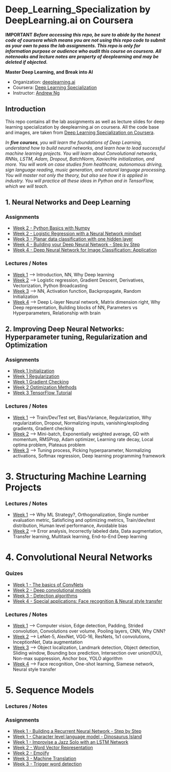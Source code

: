 # Deep_Learning_Specialization by DeepLearning.ai on Coursera

**IMPORTANT** **_Before accessing this repo, be sure to abide by the honest code of coursera which means you are not using this repo code to submit as your own to pass the lab assignments. This repo is only for information purpose or audience who audit this course on coursera. All notenooks and lecture notes are property of deeplearning and may be deleted if objected._**

**Master Deep Learning, and Break into AI**

- Organization: [deeplearning.ai](https://www.deeplearning.ai)
- Coursera: [Deep Learning Specialization](https://www.coursera.org/specializations/deep-learning)
- Instructor: [Andrew Ng](http://www.andrewng.org/)


## Introduction

This repo contains all the lab assignments as well as lecture slides for deep learning specialization by deeplearning.ai on coursera. All the code base and images, are taken from [Deep Learning Specialization on Coursera](https://www.coursera.org/specializations/deep-learning).

*In **five courses**, you will learn the foundations of Deep Learning, understand how to build neural networks, and learn how to lead successful machine learning projects. You will learn about Convolutional networks, RNNs, LSTM, Adam, Dropout, BatchNorm, Xavier/He initialization, and more. You will work on case studies from healthcare, autonomous driving, sign language reading, music generation, and natural language processing. You will master not only the theory, but also see how it is applied in industry. You will practice all these ideas in Python and in TensorFlow, which we will teach.*




## 1. Neural Networks and Deep Learning

### Assignments

- [Week 2 - 
Python Basics with Numpy](https://github.com/dineshgulati933/Deep_Learning_Specialization/blob/main/Course_1/Week_2/Lab/W2A1/Python_Basics_with_Numpy.ipynb)
- [Week 2 - 
Logistic Regression with a Neural Network mindset](https://github.com/dineshgulati933/Deep_Learning_Specialization/blob/main/Course_1/Week_2/Lab/W2A2/Logistic_Regression_with_a_Neural_Network_mindset.ipynb)
- [Week 3 - Planar data classification with one hidden layer](https://github.com/dineshgulati933/Deep_Learning_Specialization/blob/main/Course_1/Week_3/Lab/W3A1/Planar_data_classification_with_one_hidden_layer.ipynb)
- [Week 4 - Building your Deep Neural Network - Step by Step](https://github.com/dineshgulati933/Deep_Learning_Specialization/blob/main/Course_1/Week_4/Lab/W4A1/Building_your_Deep_Neural_Network_Step_by_Step.ipynb)
- [Week 4 - Deep Neural Network for Image Classification: Application](https://github.com/dineshgulati933/Deep_Learning_Specialization/blob/main/Course_1/Week_4/Lab/W4A2/Deep%20Neural%20Network%20-%20Application.ipynb)

### Lectures / Notes

- [Week 1](https://github.com/dineshgulati933/Deep_Learning_Specialization/blob/main/Course_1/Week_1/Lecture/C1_W1.pdf) --> Introduction, NN, Why Deep learning
- [Week 2](https://github.com/dineshgulati933/Deep_Learning_Specialization/blob/main/Course_1/Week_2/Lecture/C1_W2.pdf) --> Logistic regression, Gradient Descent, Derivatives, Vectorization, Python Broadcasting
- [Week 3](https://github.com/dineshgulati933/Deep_Learning_Specialization/blob/main/Course_1/Week_3/Lecture/C1_W3.pdf) --> NN, Activation function, Backpropagate, Random Initialization
- [Week 4](https://github.com/dineshgulati933/Deep_Learning_Specialization/blob/main/Course_1/Week_4/Lecture/C1_W4.pdf) --> Deep L-layer Neural network, Matrix dimension right, Why Deep representation, Building blocks of NN, Parameters vs Hyperparameters, Relationship with brain



## 2. Improving Deep Neural Networks: Hyperparameter tuning, Regularization and Optimization


### Assignments

- [Week 1 Initialization](https://github.com/saqemlas/deep-learning-specialization/tree/main/2_ImprovingDeepNeuralNetworksHyperparameterTuningRegularizationAndOptimization/week_1/Assignment/Initialization.ipynb)
- [Week 1 Regularization](https://github.com/saqemlas/deep-learning-specialization/tree/main/2_ImprovingDeepNeuralNetworksHyperparameterTuningRegularizationAndOptimization/week_1/Assignment/Regularization.ipynb)
- [Week 1 Gradient Checking](https://github.com/saqemlas/deep-learning-specialization/tree/main/2_ImprovingDeepNeuralNetworksHyperparameterTuningRegularizationAndOptimization/week_1/Assignment/Gradient_Checking.ipynb)
- [Week 2 Optimization Methods](https://github.com/saqemlas/deep-learning-specialization/blob/main/2_ImprovingDeepNeuralNetworksHyperparameterTuningRegularizationAndOptimization/week_2/Assignment/Optimization_methods.ipynb)
- [Week 3 TensorFlow Tutorial](https://github.com/saqemlas/deep-learning-specialization/blob/main/2_ImprovingDeepNeuralNetworksHyperparameterTuningRegularizationAndOptimization/week_3/Assignment/TensorFlow_Tutorial.ipynb)

### Lectures / Notes

- [Week 1](https://github.com/saqemlas/deep-learning-specialization/tree/main/2_ImprovingDeepNeuralNetworksHyperparameterTuningRegularizationAndOptimization/week_1/Notes) --> Train/Dev/Test set, Bias/Variance, Regularization, Why regularization, Dropout, Normalizing inputs, vanishing/exploding gradients, Gradient checking
- [Week 2](https://github.com/saqemlas/deep-learning-specialization/tree/main/2_ImprovingDeepNeuralNetworksHyperparameterTuningRegularizationAndOptimization/week_2/Notes) --> Mini-batch, Exponentially weighted average, GD with momentum, RMSProp, Adam optimizer, Learning rate decay, Local optima problem, Plateaus problem
- [Week 3](https://github.com/saqemlas/deep-learning-specialization/tree/main/2_ImprovingDeepNeuralNetworksHyperparameterTuningRegularizationAndOptimization/week_3/Notes) --> Tuning process, Picking hyperparameter, Normalizing activations, Softmax regression, Deep learning programming framework 



# 3. Structuring Machine Learning Projects


### Lectures / Notes

- [Week 1](https://github.com/saqemlas/deep-learning-specialization/tree/main/3_StructuringMachineLearningProjects/week_1/Notes) --> Why ML Strategy?, Orthogonalization, Single number evaluation metric, Satisficing and optimizing metrics, Train/dev/test distribution, Human level performance, Avoidable bias
- [Week 2](https://github.com/saqemlas/deep-learning-specialization/tree/main/3_StructuringMachineLearningProjects/week_2/Notes) --> Error analysis, Incorrectly labeled data, Data augmentation, Transfer learning, Multitask learning, End-to-End Deep learning


# 4. Convolutional Neural Networks

### Quizes

- [Week 1 - The basics of ConvNets](https://github.com/saqemlas/deep-learning-specialization/blob/main/4_ConvolutionalNeuralNetworks/week_1/Quiz/The_basics_of_ConvNets.md)
- [Week 2 - Deep convolutional models](https://github.com/saqemlas/deep-learning-specialization/blob/main/4_ConvolutionalNeuralNetworks/week_2/Quiz/Deep_convolutional_models.md)
- [Week 3 - Detection algorithms](https://github.com/saqemlas/deep-learning-specialization/blob/main/4_ConvolutionalNeuralNetworks/week_3/Quiz/Detection_algorithms.md)
- [Week 4 - Special applications: Face recognition & Neural style transfer](https://github.com/saqemlas/deep-learning-specialization/blob/main/4_ConvolutionalNeuralNetworks/week_4/Quiz/Special_Applications:Face_Recognition_&_Neural_Style_Transfer.md)


### Lectures / Notes

- [Week 1](https://github.com/saqemlas/deep-learning-specialization/tree/main/4_ConvolutionalNeuralNetworks/week_1/Lectures) --> Computer vision, Edge detection, Padding, Strided convolution, Convolutions over volume, Pooling layers, CNN, Why CNN?
- [Week 2](https://github.com/saqemlas/deep-learning-specialization/tree/main/4_ConvolutionalNeuralNetworks/week_2/Lectures) --> LeNet-5, AlexNet, VGG-16, ResNets, 1x1 convolutions, InceptionNet, Data augmentation
- [Week 3](https://github.com/saqemlas/deep-learning-specialization/tree/main/4_ConvolutionalNeuralNetworks/week_3/Lectures) --> Object localization, Landmark detection, Object detection, Sliding window, Bounding box prediction, Intersection over union(IOU), Non-max suppression, Anchor box, YOLO algorithm
- [Week 4](https://github.com/saqemlas/deep-learning-specialization/tree/main/4_ConvolutionalNeuralNetworks/week_4/Lectures) --> Face recognition, One-shot learning, Siamese network, Neural style transfer



# 5. Sequence Models

### Lectures / Notes


### Assignments

- [Week 1 - Building a Recurrent Neural Network - Step by Step](https://github.com/saqemlas/deep-learning-specialization/blob/main/5_SequenceModels/week_1/Assignment/Building_a_Recurrent_Neural_Network_Step_by_Step.ipynb)
- [Week 1 - Character level language model - Dinosaurus Island](https://github.com/saqemlas/deep-learning-specialization/blob/main/5_SequenceModels/week_1/Assignment/Dinosaurus_Island_Character_level_language_model_final.ipynb)
- [Week 1 - Improvise a Jazz Solo with an LSTM Network](https://github.com/saqemlas/deep-learning-specialization/blob/main/5_SequenceModels/week_1/Assignment/Jazz_improvisation_with_LSTM/Improvise_a_Jazz_Solo_with_an_LSTM_Network.ipynb)
- [Week 2 - Word Vector Representation](https://github.com/saqemlas/deep-learning-specialization/blob/main/5_SequenceModels/week_2/Assignment/Word_Vector_Representation/Operations_on_word_vectors.ipynb)
- [Week 2 - Emojify](https://github.com/saqemlas/deep-learning-specialization/blob/main/5_SequenceModels/week_2/Assignment/Emojify.ipynb)
- [Week 3 - Machine Translation](https://github.com/saqemlas/deep-learning-specialization/blob/main/5_SequenceModels/week_3/Assignment/Neural_machine_translation_with_attention.ipynb)
- [Week 3 - Trigger word detection](https://github.com/saqemlas/deep-learning-specialization/blob/main/5_SequenceModels/week_3/Assignment/Trigger_word_detection.ipynb)
